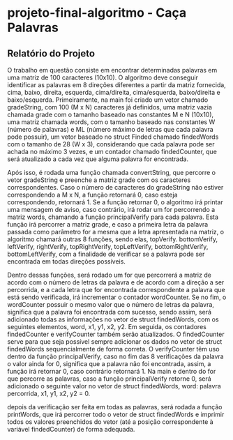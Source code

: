 # projeto-final-algoritmo -  Caça Palavras
## Relatório do Projeto

O trabalho em questão consiste em encontrar determinadas palavras em uma matriz de 100 caracteres (10x10). O algoritmo deve conseguir identificar as palavras em 8 direções diferentes a partir da matriz fornecida, cima, baixo, direita, esquerda, cima/direita, cima/esquerda, baixo/direita e baixo/esquerda.
Primeiramente, na main foi criado um vetor chamado gradeString, com 100 (M x N) caracteres já definidos, uma matriz vazia chamada grade com o tamanho baseado nas constantes M e N (10x10), uma matriz chamada words, com o tamanho baseado nas constantes W (número de palavras) e ML (número máximo de letras que cada palavra pode possuir), um vetor baseado no struct Finded chamado findedWords com o tamanho de 28 (W x 3), considerando que cada palavra pode ser achada no máximo 3 vezes, e um contador chamado findedCounter, que será atualizado a cada vez que alguma palavra for encontrada. 

Após isso, é rodada uma função chamada convertString, que percorre o vetor gradeString e preenche a matriz grade com os caracteres correspondentes. Caso o número de caracteres do gradeString não estiver correspondendo a M x N, a função retornará 0, caso esteja correspondendo, retornará 1. Se a função retornar 0, o algoritmo irá printar uma mensagem de aviso, caso contrário, irá rodar um for percorrendo a matriz words, chamando a função principalVerify para cada palavra. Esta função irá percorrer a matriz grade,  e caso a primeira letra da palavra passada como parâmetro for a mesma que a letra apresentada na matriz, o algoritmo chamará outras 8 funções, sendo elas, topVerify. bottomVerify, leftVerify, rightVerify, topRightVerify, topLeftVerify, bottomRightVerify, bottomLeftVerify, com a finalidade de verificar se a palavra pode ser encontrada em todas direções possíveis. 

Dentro dessas funções, será rodado um for que percorrerá a matriz de acordo com o número de letras da palavra e de acordo com a direção a ser percorrida, e a cada letra que for encontrada correspondente a palavra que está sendo verificada, irá incrementar o contador wordCounter. Se no fim, o wordCounter possuir o mesmo valor que o número de letras da palavra, significa que a palavra foi encontrada com sucesso, sendo assim, será adicionado todas as informações no vetor de struct findedWords, com os seguintes elementos, word, x1, y1, x2, y2. Em seguida, os contadores findedCounter e verifyCounter também serão atualizados. O findedCounter serve para que seja possível sempre adicionar os dados no vetor de struct findedWords sequencialmente de forma correta. O verifyCounter têm uso dentro da função principalVerify, caso no fim das 8 verificações da palavra o valor ainda for 0, significa que a palavra não foi encontrada, assim, a função irá retornar 0, caso contrário retornará 1. Na main e dentro do for que percorre as palavras, caso a função principalVerify retorne 0, será adicionado o seguinte valor no vetor de struct findedWords, word: palavra percorrida, x1, y1, x2, y2 = 0.

depois da verificação ser feita em todas as palavras, será rodada a função printWords, que irá percorrer todo o vetor de struct findedWords e imprimir todos os valores preenchidos do vetor (até a posição correspondente à variável findedCounter) de forma adequada.
